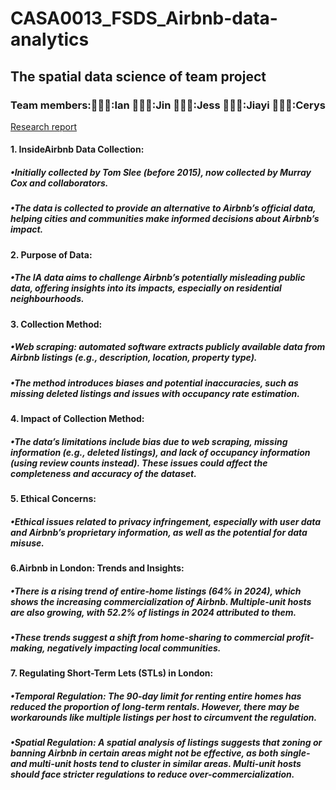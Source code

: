 # CASA0013_FSDS_Airbnb-data-analytics
## The spatial data science of team project
### Team members:👨🏼‍🎤:Ian 👨🏻‍🎤:Jin 👩🏻‍🎤:Jess 🧑🏻‍🎤:Jiayi 👩🏻‍🎤:Cerys 
[Research report](https://raw.githack.com/iantsern-twuk/CASA0013_FSDS_Airbnb-data-analytics/refs/heads/main/Documentation/Group_Work_final.html)

#### 1. InsideAirbnb Data Collection:
##### •Initially collected by Tom Slee (before 2015), now collected by Murray Cox and collaborators.
##### •The data is collected to provide an alternative to Airbnb’s official data, helping cities and communities make informed decisions about Airbnb’s impact.

#### 2. Purpose of Data:
##### •The IA data aims to challenge Airbnb’s potentially misleading public data, offering insights into its impacts, especially on residential neighbourhoods.
#### 3. Collection Method:
##### •Web scraping: automated software extracts publicly available data from Airbnb listings (e.g., description, location, property type).
##### •The method introduces biases and potential inaccuracies, such as missing deleted listings and issues with occupancy rate estimation.

#### 4. Impact of Collection Method:
##### •The data’s limitations include bias due to web scraping, missing information (e.g., deleted listings), and lack of occupancy information (using review counts instead). These issues could affect the completeness and accuracy of the dataset.

#### 5. Ethical Concerns:
##### •Ethical issues related to privacy infringement, especially with user data and Airbnb’s proprietary information, as well as the potential for data misuse.

#### 6.Airbnb in London: Trends and Insights:
##### •There is a rising trend of entire-home listings (64% in 2024), which shows the increasing commercialization of Airbnb. Multiple-unit hosts are also growing, with 52.2% of listings in 2024 attributed to them.
##### •These trends suggest a shift from home-sharing to commercial profit-making, negatively impacting local communities.

#### 7. Regulating Short-Term Lets (STLs) in London:
##### •Temporal Regulation: The 90-day limit for renting entire homes has reduced the proportion of long-term rentals. However, there may be workarounds like multiple listings per host to circumvent the regulation.
##### •Spatial Regulation: A spatial analysis of listings suggests that zoning or banning Airbnb in certain areas might not be effective, as both single- and multi-unit hosts tend to cluster in similar areas. Multi-unit hosts should face stricter regulations to reduce over-commercialization.
